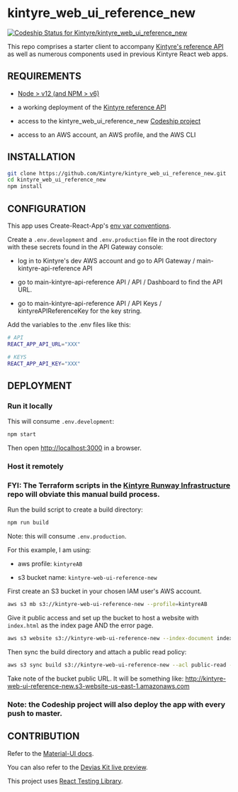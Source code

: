 # kintyre_web_ui_reference_new

[![Codeship Status for Kintyre/kintyre_web_ui_reference_new](https://app.codeship.com/projects/a16c3890-b25b-0138-71e6-3a0762daec5c/status?branch=master)](https://app.codeship.com/projects/404079)

This repo comprises a starter client to accompany [Kintyre's reference API](https://github.com/Kintyre/kintyre_api_reference) as well as numerous components used in previous Kintyre React web apps.

## REQUIREMENTS

- [Node > v12 (and NPM > v6)](https://nodejs.org/en/download/)

- a working deployment of the [Kintyre reference API](https://github.com/Kintyre/kintyre_api_reference)

- access to the kintyre_web_ui_reference_new [Codeship project](https://app.codeship.com/projects/a16c3890-b25b-0138-71e6-3a0762daec5c)

- access to an AWS account, an AWS profile, and the AWS CLI

## INSTALLATION

```bash
git clone https://github.com/Kintyre/kintyre_web_ui_reference_new.git
cd kintyre_web_ui_reference_new
npm install
```

## CONFIGURATION

This app uses Create-React-App's [env var conventions](https://create-react-app.dev/docs/adding-custom-environment-variables/).

Create a `.env.development` and `.env.production` file in the root directory with these secrets found in the API Gateway console:

- log in to Kintyre's dev AWS account and go to API Gateway / main-kintyre-api-reference API

- go to main-kintyre-api-reference API / API / Dashboard to find the API URL.

- go to main-kintyre-api-reference API / API Keys / kintyreAPIReferenceKey for the key string.

Add the variables to the .env files like this:

```bash
# API
REACT_APP_API_URL="XXX"

# KEYS
REACT_APP_API_KEY="XXX"
```

## DEPLOYMENT

### Run it locally

This will consume `.env.development`:

```bash
npm start
```

Then open <http://localhost:3000> in a browser.

### Host it remotely

### FYI: The Terraform scripts in the [Kintyre Runway Infrastructure](https://github.com/Kintyre/kintyre-runway-infrastructure) repo will obviate this manual build process.

Run the build script to create a build directory:

```bash
npm run build
```

Note: this will consume `.env.production`.

For this example, I am using:

- aws profile: `kintyreAB`

- s3 bucket name: `kintyre-web-ui-reference-new`

First create an S3 bucket in your chosen IAM user's AWS account.

```bash
aws s3 mb s3://kintyre-web-ui-reference-new --profile=kintyreAB
```

Give it public access and set up the bucket to host a website with `index.html` as the index page AND the error page.

```bash
aws s3 website s3://kintyre-web-ui-reference-new --index-document index.html --error-document index.html --profile=kintyreAB
```

Then sync the build directory and attach a public read policy:

```bash
aws s3 sync build s3://kintyre-web-ui-reference-new --acl public-read --profile=kintyreAB
```

Take note of the bucket public URL. It will be something like: <http://kintyre-web-ui-reference-new.s3-website-us-east-1.amazonaws.com>

### Note: the Codeship project will also deploy the app with every push to master.

## CONTRIBUTION

Refer to the [Material-UI docs](https://material-ui.com/getting-started/installation/).

You can also refer to the [Devias Kit live preview](https://material-ui.com/store/previews/devias-kit/).

This project uses [React Testing Library](https://testing-library.com/docs/react-testing-library/intro).
